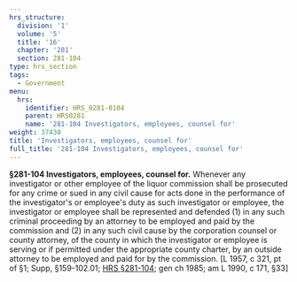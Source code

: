 ```yaml
---
hrs_structure:
  division: '1'
  volume: '5'
  title: '16'
  chapter: '281'
  section: 281-104
type: hrs_section
tags:
  - Government
menu:
  hrs:
    identifier: HRS_0281-0104
    parent: HRS0281
    name: '281-104 Investigators, employees, counsel for'
weight: 37430
title: 'Investigators, employees, counsel for'
full_title: '281-104 Investigators, employees, counsel for'
---
```

**§281-104 Investigators, employees, counsel for.** Whenever any investigator or other employee of the liquor commission shall be prosecuted for any crime or sued in any civil cause for acts done in the performance of the investigator's or employee's duty as such investigator or employee, the investigator or employee shall be represented and defended (1) in any such criminal proceeding by an attorney to be employed and paid by the commission and (2) in any such civil cause by the corporation counsel or county attorney, of the county in which the investigator or employee is serving or if permitted under the appropriate county charter, by an outside attorney to be employed and paid for by the commission. [L 1957, c 321, pt of §1; Supp, §159-102.01; [HRS §281-104](/title-16/chapter-281/section-281-104/); gen ch 1985; am L 1990, c 171, §33]
